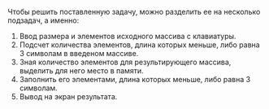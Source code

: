 Чтобы решить поставленную задачу, можно разделить ее на несколько подзадач, а именно:
1. Ввод размера и элементов исходного массива с клавиатуры.
2. Подсчет количества элементов, длина которых меньше, либо равна 3 символам в введеном массиве.
3. Зная количество элементов для результирующего массива, выделить для него место в памяти.
4. Заполнить его элементами, длина которых меньше, либо равна 3 символам.
5. Вывод на экран результата.
